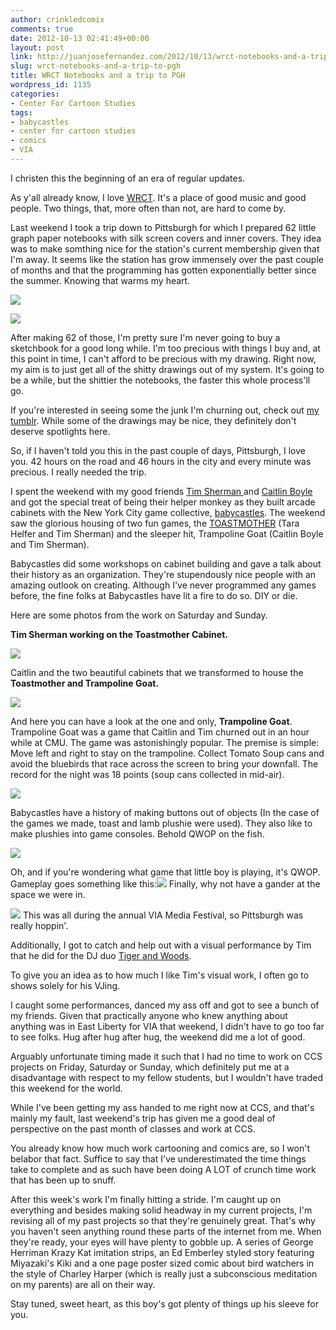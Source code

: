 ```yaml
---
author: crinkledcomix
comments: true
date: 2012-10-13 02:41:49+00:00
layout: post
link: http://juanjosefernandez.com/2012/10/13/wrct-notebooks-and-a-trip-to-pgh/
slug: wrct-notebooks-and-a-trip-to-pgh
title: WRCT Notebooks and a trip to PGH
wordpress_id: 1135
categories:
- Center For Cartoon Studies
tags:
- babycastles
- center for cartoon studies
- comics
- VIA
---
```


I christen this the beginning of an era of regular updates.

As y'all already know, I love [WRCT](http://www.wrct.org/). It's a place of good music and good people. Two things, that, more often than not, are hard to come by.

Last weekend I took a trip down to Pittsburgh for which I prepared 62 little graph paper notebooks with silk screen covers and inner covers. They idea was to make somthing nice for the station's current membership given that I'm away. It seems like the station has grow immensely over the past couple of months and that the programming has gotten exponentially better since the summer. Knowing that warms my heart.

[![](http://fernandezjuanjose.files.wordpress.com/2012/10/341448_4594131779641_860724763_o.jpeg)](http://fernandezjuanjose.files.wordpress.com/2012/10/341448_4594131779641_860724763_o.jpeg)

[![](http://fernandezjuanjose.files.wordpress.com/2012/10/209046_10100946764558173_82677311_o.jpeg)](http://fernandezjuanjose.files.wordpress.com/2012/10/209046_10100946764558173_82677311_o.jpeg)

After making 62 of those, I'm pretty sure I'm never going to buy a sketchbook for a good long while. I'm too precious with things I buy and, at this point in time, I can't afford to be precious with my drawing. Right now, my aim is to just get all of the shitty drawings out of my system. It's going to be a while, but the shittier the notebooks, the faster this whole process'll go.

If you're interested in seeing some the junk I'm churning out, check out [my tumblr](http://crinklesnsmudges.tumblr.com/). While some of the drawings may be nice, they definitely don't deserve spotlights here.

So, if I haven't told you this in the past couple of days, Pittsburgh, I love you. 42 hours on the road and 46 hours in the city and every minute was precious. I really needed the trip.

I spent the weekend with my good friends [Tim Sherman ](http://www.timsherman.com/)and [Caitlin Boyle](http://sadsadkiddie.tumblr.com/) and got the special treat of being their helper monkey as they built arcade cabinets with the New York City game collective, [babycastles](http://babycastles.com/). The weekend saw the glorious housing of two fun games, the [TOASTMOTHER](http://www.timsherman.com/portfolio/toastmother/) (Tara Helfer and Tim Sherman) and the sleeper hit, Trampoline Goat (Caitlin Boyle and Tim Sherman).

Babycastles did some workshops on cabinet building and gave a talk about their history as an organization. They're stupendously nice people with an amazing outlook on creating. Although I've never programmed any games before, the fine folks at Babycastles have lit a fire to do so. DIY or die.

Here are some photos from the work on Saturday and Sunday.

**Tim Sherman working on the Toastmother Cabinet.**

[![](http://fernandezjuanjose.files.wordpress.com/2012/10/img_20121005_200413.jpg)](http://fernandezjuanjose.files.wordpress.com/2012/10/img_20121005_200413.jpg)

Caitlin and the two beautiful cabinets that we transformed to house the **Toastmother and Trampoline Goat.**

[![](http://fernandezjuanjose.files.wordpress.com/2012/10/img_20121005_164933-1.jpg)](http://fernandezjuanjose.files.wordpress.com/2012/10/img_20121005_164933-1.jpg)

And here you can have a look at the one and only, **Trampoline Goat**. Trampoline Goat was a game that Caitlin and Tim churned out in an hour while at CMU. The game was astonishingly popular. The premise is simple: Move left and right to stay on the trampoline. Collect Tomato Soup cans and avoid the bluebirds that race across the screen to bring your downfall. The record for the night was 18 points (soup cans collected in mid-air).

[![](http://fernandezjuanjose.files.wordpress.com/2012/10/a4oirwzccaenbgx.jpeg)](http://fernandezjuanjose.files.wordpress.com/2012/10/a4oirwzccaenbgx.jpeg)

Babycastles have a history of making buttons out of objects (In the case of the games we made, toast and lamb plushie were used). They also like to make plushies into game consoles. Behold QWOP on the fish.

[![](http://fernandezjuanjose.files.wordpress.com/2012/10/img_20121005_173652.jpg)](http://fernandezjuanjose.files.wordpress.com/2012/10/img_20121005_173652.jpg)

Oh, and if you're wondering what game that little boy is playing, it's QWOP. Gameplay goes something like this:[![](http://fernandezjuanjose.files.wordpress.com/2012/10/qwop.gif)](http://fernandezjuanjose.files.wordpress.com/2012/10/qwop.gif)
Finally, why not have a gander at the space we were in.

[![](http://fernandezjuanjose.files.wordpress.com/2012/10/img_20121006_184444.jpg)](http://fernandezjuanjose.files.wordpress.com/2012/10/img_20121006_184444.jpg)
This was all during the annual VIA Media Festival, so Pittsburgh was really hoppin'.

Additionally, I got to catch and help out with a visual performance by Tim that he did for the DJ duo [Tiger and Woods](http://vimeo.com/39913770).

To give you an idea as to how much I like Tim's visual work, I often go to shows solely for his VJing.

I caught some performances, danced my ass off and got to see a bunch of my friends. Given that practically anyone who knew anything about anything was in East Liberty for VIA that weekend, I didn't have to go too far to see folks. Hug after hug after hug, the weekend did me a lot of good.

Arguably unfortunate timing made it such that I had no time to work on CCS projects on Friday, Saturday or Sunday, which definitely put me at a disadvantage with respect to my fellow students, but I wouldn't have traded this weekend for the world.

While I've been getting my ass handed to me right now at CCS, and that's mainly my fault, last weekend's trip has given me a good deal of perspective on the past month of classes and work at CCS.

You already know how much work cartooning and comics are, so I won't belabor that fact. Suffice to say that I've underestimated the time things take to complete and as such have been doing A LOT of crunch time work that has been up to snuff.

After this week's work I'm finally hitting a stride. I'm caught up on everything and besides making solid headway in my current projects, I'm revising all of my past projects so that they're genuinely great. That's why you haven't seen anything round these parts of the internet from me. When they're ready, your eyes will have plenty to gobble up. A series of George Herriman Krazy Kat imitation strips, an Ed Emberley styled story featuring Miyazaki's Kiki and a one page poster sized comic about bird watchers in the style of Charley Harper (which is really just a subconscious meditation on my parents) are all on their way.

Stay tuned, sweet heart, as this boy's got plenty of things up his sleeve for you.

